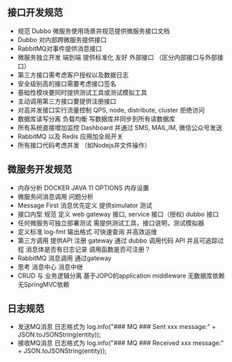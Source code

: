 ## 接口开发规范
* 规范 Dubbo 微服务使用场景并规范提供微服务接口文档
* Dubbo 对内部跨微服务提供接口
* RabbitMQ对事件提供消息接口
* 微服务独立开发 端到端  提供标准化 友好 外部接口  （区分内部接口与外部接口）
* 第三方接口需考虑客户授权以及数据日志
* 安全级别高的接口需要考虑接口签名
* 基础性模块要同时提供测试工具或测试模拟工具
* 主动调用第三方接口要提供注册接口
* 对高并发接口实行流量控制 QPS, node, distribute, cluster  拒绝访问
* 数据库读写分离  负载均衡  写数据库并同步到所有读数据库
* 所有系统直接增加监控 Dashboard 并通过 SMS, MAIL,IM, 微信公众号发送
* RabbitMQ 以及 Redis 应用加全局开关
* 所有接口代码考虑并发 （如Nodejs并文件操作）

## 微服务开发规范
* 内存分析  DOCKER  JAVA 11 OPTIONS 内存设置 
* 微服务间消息调用 问题分析  
* Message First   消息优先定义  提供simulator 测试
* 接口内型 规范 定义 web gateway 接口,  service 接口（授权)  dubbo 接口
* 任何微服务可独立部署测试  需提供测试工具，接口说明，测试模拟器
* 定义标准 log-fmt 输出格式 可快速查询 并高效运维
* 第三方调用 提供API 注册 gateway 通过  dubbo 调用代码 API 并且可追踪过程  消息体是否有日志记录  调用函数是否可注册？
* RabbitMQ 消息调用 通过gateway   
* 思考 消息中心  消息中继
* CRUD 与 业务逻辑分离   基于JOPO的application middleware  无数据库依赖  无SpringMVC依赖 

## 日志规范
* 发送MQ消息 日志格式为  log.info("### MQ ### Sent xxx message:" + JSON.toJSONString(entity));
* 接收MQ消息 日志格式为  log.info("### MQ ### Received xxx message:" + JSON.toJSONString(entity));

